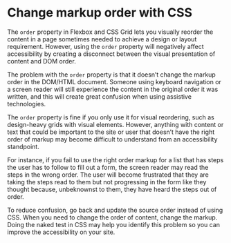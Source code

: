 # Change markup order with CSS

The `order` property in Flexbox and CSS Grid lets you visually reorder the content in a page sometimes needed to achieve a design or layout requirement. However, using the `order` property will negatively affect accessibility by creating a disconnect between the visual presentation of content and DOM order.

The problem with the `order` property is that it  doesn’t change the markup order in the DOM/HTML document. Someone using keyboard navigation or a screen reader will still experience the content in the original order it was written, and this will create great confusion when using assistive technologies.

The `order` property is fine if you only use it for visual reordering, such as design-heavy grids with visual elements. However, anything with content or text that could be important to the site or user that doesn’t have the right order of markup may become difficult to understand from an accessibility standpoint.

For instance, if you fail to use the right order markup for a list that has steps the user has to follow to fill out a form, the screen reader may read the steps in the wrong order. The user will become frustrated that they are taking the steps read to them but not progressing in the form like they thought because, unbeknownst to them, they have heard the steps out of order.

To reduce confusion, go back and update the source order instead of using CSS. When you need to change the order of content, change the markup. Doing the naked test in CSS may help you identify this problem so you can improve the accessibility on your site.
